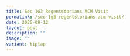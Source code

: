 ```yaml
---
title: Sec 1G3 Regentstorians ACM Visit
permalink: /sec-1g3-regentstorians-acm-visit/
date: 2025-08-12
layout: post
description: ""
image: ""
variant: tiptap
---
```

